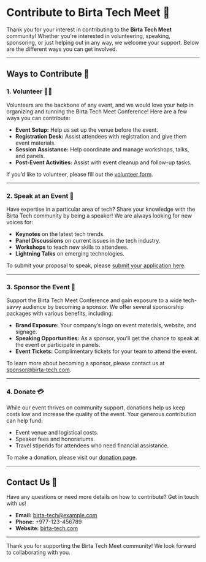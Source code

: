 # Contribute to Birta Tech Meet 🤝  

Thank you for your interest in contributing to the **Birta Tech Meet** community! Whether you're interested in volunteering, speaking, sponsoring, or just helping out in any way, we welcome your support. Below are the different ways you can get involved.

---

## Ways to Contribute 🌟  

### 1. Volunteer 👷‍♀️  

Volunteers are the backbone of any event, and we would love your help in organizing and running the Birta Tech Meet Conference! Here are a few ways you can contribute:

- **Event Setup:** Help us set up the venue before the event.
- **Registration Desk:** Assist attendees with registration and give them event materials.
- **Session Assistance:** Help coordinate and manage workshops, talks, and panels.
- **Post-Event Activities:** Assist with event cleanup and follow-up tasks.

If you’d like to volunteer, please fill out the [volunteer form](https://birta-tech.com/volunteer-form).  

---

### 2. Speak at an Event 🎤  

Have expertise in a particular area of tech? Share your knowledge with the Birta Tech community by being a speaker! We are always looking for new voices for:

- **Keynotes** on the latest tech trends.
- **Panel Discussions** on current issues in the tech industry.
- **Workshops** to teach new skills to attendees.
- **Lightning Talks** on emerging technologies.

To submit your proposal to speak, please [submit your application here](https://birta-tech.com/speaker-application).  

---

### 3. Sponsor the Event 💼  

Support the Birta Tech Meet Conference and gain exposure to a wide tech-savvy audience by becoming a sponsor. We offer several sponsorship packages with various benefits, including:

- **Brand Exposure:** Your company’s logo on event materials, website, and signage.
- **Speaking Opportunities:** As a sponsor, you’ll get the chance to speak at the event or participate in panels.
- **Event Tickets:** Complimentary tickets for your team to attend the event.

To learn more about becoming a sponsor, please contact us at [sponsor@birta-tech.com](mailto:sponsor@birta-tech.com).

---

### 4. Donate 💳  

While our event thrives on community support, donations help us keep costs low and increase the quality of the event. Your generous contribution can help fund:

- Event venue and logistical costs.
- Speaker fees and honorariums.
- Travel stipends for attendees who need financial assistance.

To make a donation, please visit our [donation page](https://birta-tech.com/donate).

---

## Contact Us 📩  

Have any questions or need more details on how to contribute? Get in touch with us!

- **Email:** [birta-tech@example.com](mailto:birta-tech@example.com)  
- **Phone:** +977-123-456789  
- **Website:** [birta-tech.com](https://birta-tech.com)

---

Thank you for supporting the Birta Tech Meet community! We look forward to collaborating with you.
